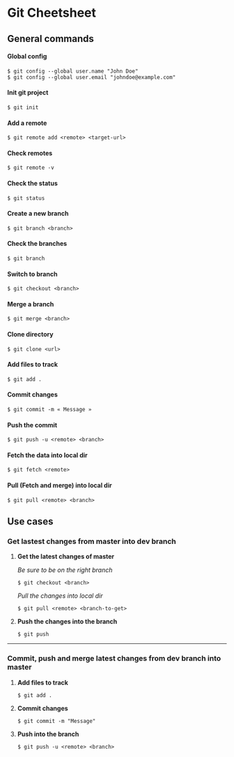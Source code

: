 # Git Cheetsheet
## General commands
#### Global config
```
$ git config --global user.name "John Doe"
$ git config --global user.email "johndoe@example.com"
```
#### Init git project
```
$ git init
```
#### Add a remote
```
$ git remote add <remote> <target-url>
```
#### Check remotes
```
$ git remote -v
```
#### Check the status
```
$ git status
```
#### Create a new branch
```
$ git branch <branch>
```
#### Check the branches
```
$ git branch
```
#### Switch to branch
```
$ git checkout <branch>
```
#### Merge a branch
```
$ git merge <branch>
```
#### Clone directory
```
$ git clone <url>
```
#### Add files to track
```
$ git add .
```
#### Commit changes
```
$ git commit -m « Message »
```
#### Push the commit
```
$ git push -u <remote> <branch>
```
#### Fetch the data into local dir
```
$ git fetch <remote>
```
#### Pull (Fetch and merge) into local dir
```
$ git pull <remote> <branch>
```

## Use cases
### Get lastest changes from master into dev branch
1. **Get the latest changes of master**

	*Be sure to be on the right branch*

	```
	$ git checkout <branch>
	```  
	
	*Pull the changes into local dir*
	
	```
	$ git pull <remote> <branch-to-get>
	```
	
2. **Push the changes into the branch**
	
	```
	$ git push
	```

----

### Commit, push and merge latest changes from dev branch into master
1. **Add files to track**  

	```
	$ git add .
	```

2. **Commit changes**  

	```
	$ git commit -m "Message"
	```

3. **Push into the branch**

	```
	$ git push -u <remote> <branch>
	```
